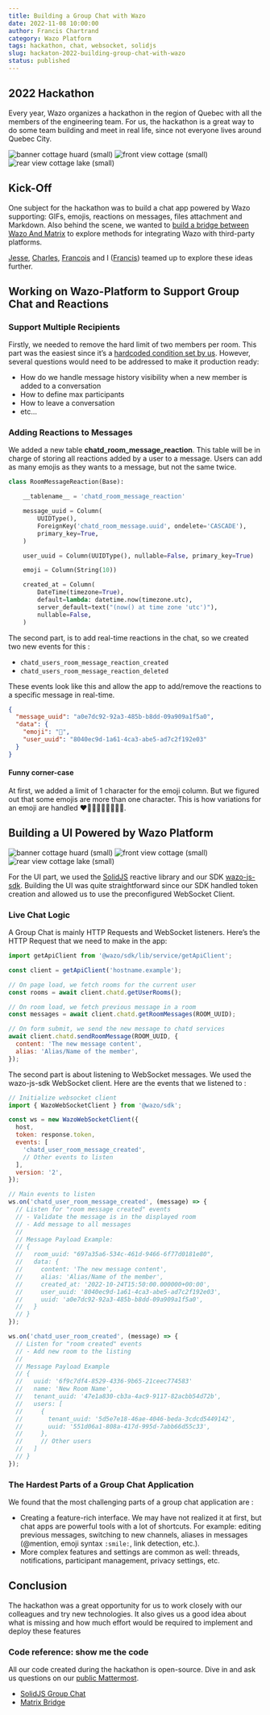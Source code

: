 ```yaml
---
title: Building a Group Chat with Wazo
date: 2022-11-08 10:00:00
author: Francis Chartrand
category: Wazo Platform
tags: hackathon, chat, websocket, solidjs
slug: hackaton-2022-building-group-chat-with-wazo
status: published
---
```


## 2022 Hackathon

Every year, Wazo organizes a hackathon in the region of Quebec with all the members of the
engineering team. For us, the hackathon is a great way to do some team building and meet in real
life, since not everyone lives around Quebec City.

![banner cottage huard (small)](/images/blog/hackathon-2022/huard-cottage.jpg)
![front view cottage (small)](/images/blog/hackathon-2022/cottage-front-huard.jpg)
![rear view cottage lake (small)](/images/blog/hackathon-2022/cottage-from-lake.jpg)

## Kick-Off

One subject for the hackathon was to build a chat app powered by Wazo supporting: GIFs, emojis,
reactions on messages, files attachment and Markdown. Also behind the scene, we wanted to
[build a bridge between Wazo And Matrix](/blog/hackathon-2022-bridging-wazo-and-matrix) to explore
methods for integrating Wazo with third-party platforms.

[Jesse](https://github.com/sopelj), [Charles](https://github.com/DrPyser), [Francois](https://github.com/fblackburn1)
and I ([Francis](https://github.com/chartrandf)) teamed up to explore these ideas further.

## Working on Wazo-Platform to Support Group Chat and Reactions

### Support Multiple Recipients

Firstly, we needed to remove the hard limit of two members per room. This part was the easiest since
it’s a
[hardcoded condition set by us](https://github.com/wazo-platform/wazo-chatd/blob/master/wazo_chatd/plugins/rooms/http.py#L37-L40).
However, several questions would need to be addressed to make it production ready:

- How do we handle message history visibility when a new member is added to a conversation
- How to define max participants
- How to leave a conversation
- etc…

### Adding Reactions to Messages

We added a new table **chatd_room_message_reaction**. This table will be in charge of storing all
reactions added by a user to a message. Users can add as many emojis as they wants to a message, but
not the same twice.

```python
class RoomMessageReaction(Base):

    __tablename__ = 'chatd_room_message_reaction'

    message_uuid = Column(
        UUIDType(),
        ForeignKey('chatd_room_message.uuid', ondelete='CASCADE'),
        primary_key=True,
    )

    user_uuid = Column(UUIDType(), nullable=False, primary_key=True)

    emoji = Column(String(10))

    created_at = Column(
        DateTime(timezone=True),
        default=lambda: datetime.now(timezone.utc),
        server_default=text("(now() at time zone 'utc')"),
        nullable=False,
    )
```

The second part, is to add real-time reactions in the chat, so we created two new events for this :

- `chatd_users_room_message_reaction_created`
- `chatd_users_room_message_reaction_deleted`

These events look like this and allow the app to add/remove the reactions to a
specific message in real-time.

```json
{
  "message_uuid": "a0e7dc92-92a3-485b-b8dd-09a909a1f5a0",
  "data": {
    "emoji": "🎉",
    "user_uuid": "8040ec9d-1a61-4ca3-abe5-ad7c2f192e03"
  }
}
```

#### Funny corner-case

At first, we added a limit of 1 character for the emoji column. But we figured out that some emojis
are more than one character. This is how variations for an emoji are handled ❤️🧡💛💚💙💜🤎🖤🤍.

## Building a UI Powered by Wazo Platform

![banner cottage huard (small)](/images/blog/hackathon-2022/group-chat/channel-markdown.jpg)
![front view cottage (small)](/images/blog/hackathon-2022/group-chat/create-room.jpg)
![rear view cottage lake (small)](/images/blog/hackathon-2022/group-chat/emoji-picker.jpg)

For the UI part, we used the [SolidJS](https://www.solidjs.com/) reactive library and our SDK
[wazo-js-sdk](https://github.com/wazo-platform/wazo-js-sdk). Building the UI was quite
straightforward since our SDK handled token creation and allowed us to use the preconfigured
WebSocket Client.

### Live Chat Logic

A Group Chat is mainly HTTP Requests and WebSocket listeners. Here’s the HTTP Request that we need
to make in the app:

```javascript
import getApiClient from '@wazo/sdk/lib/service/getApiClient';

const client = getApiClient('hostname.example');

// On page load, we fetch rooms for the current user
const rooms = await client.chatd.getUserRooms();

// On room load, we fetch previous message in a room
const messages = await client.chatd.getRoomMessages(ROOM_UUID);

// On form submit, we send the new message to chatd services
await client.chatd.sendRoomMessage(ROOM_UUID, {
  content: 'The new message content',
  alias: 'Alias/Name of the member',
});
```

The second part is about listening to WebSocket messages. We used the wazo-js-sdk WebSocket client.
Here are the events that we listened to :

```javascript
// Initialize websocket client
import { WazoWebSocketClient } from '@wazo/sdk';

const ws = new WazoWebSocketClient({
  host,
  token: response.token,
  events: [
    'chatd_user_room_message_created',
    // Other events to listen
  ],
  version: '2',
});

// Main events to listen
ws.on('chatd_user_room_message_created', (message) => {
  // Listen for "room message created" events
  // - Validate the message is in the displayed room
  // - Add message to all messages
  //
  // Message Payload Example:
  // {
  //   room_uuid: "697a35a6-534c-461d-9466-6f77d0181e80",
  //   data: {
  //     content: 'The new message content',
  //     alias: 'Alias/Name of the member',
  //     created_at: '2022-10-24T15:50:00.000000+00:00',
  //     user_uuid: '8040ec9d-1a61-4ca3-abe5-ad7c2f192e03',
  //     uuid: 'a0e7dc92-92a3-485b-b8dd-09a909a1f5a0',
  //   }
  // }
});

ws.on('chatd_user_room_created', (message) => {
  // Listen for "room created" events
  // - Add new room to the listing
  //
  // Message Payload Example
  // {
  //   uuid: '6f9c7df4-8529-4336-9b65-21ceec774583'
  //   name: 'New Room Name',
  //   tenant_uuid: '47e1a830-cb3a-4ac9-9117-82acbb54d72b',
  //   users: [
  //     {
  //       tenant_uuid: '5d5e7e18-46ae-4046-beda-3cdcd5449142',
  //       uuid: '551d06a1-808a-417d-995d-7abb66d55c33',
  //     },
  //     // Other users
  //   ]
  // }
});
```

### The Hardest Parts of a Group Chat Application

We found that the most challenging parts of a group chat application are :

- Creating a feature-rich interface. We may have not realized it at first, but chat apps are
  powerful tools with a lot of shortcuts. For example: editing previous messages, switching
  to new channels, aliases in messages (@mention, emoji syntax `:smile:`, link detection, etc.).
- More complex features and settings are common as well: threads, notifications, participant
  management, privacy settings, etc.

## Conclusion

The hackathon was a great opportunity for us to work closely with our colleagues and try new
technologies. It also gives us a good idea about what is missing and how much effort would be
required to implement and deploy these features

### Code reference: show me the code

All our code created during the hackathon is open-source. Dive in and ask us questions on our
[public Mattermost](https://mm.wazo.community/wazo-platform/).

- [SolidJS Group Chat](https://github.com/wazo-platform/hackathon-group-chat-2022)
- [Matrix Bridge](https://github.com/wazo-platform/hackathon-2022-mautrix-wazo)
